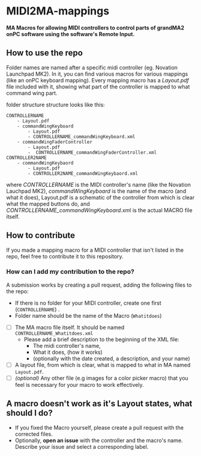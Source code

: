 
# MIDI2MA-mappings

**MA Macros for allowing MIDI controllers to control parts of grandMA2 onPC software using the software's Remote Input.**
## How to use the repo
Folder names are named after a specific midi controller (eg. Novation Launchpad MK2). In it, you can find various macros for various mappings (like an onPC keyboard mapping). Every mapping macro has a *Layout.pdf* file included with it, showing what part of the controller is mapped to what command wing part.

folder structure structure looks like this:

    CONTROLLERNAME
	    - Layout.pdf
	    - commandWingKeyboard
		    - Layout.pdf
		    - CONTROLLERNAME_commandWingKeyboard.xml
		- commandWingFaderController
			- Layout.pdf
			-  CONTROLLERNAME_commandWingFaderController.xml
	CONTROLLER2NAME
		- commandWingKeybaord
			- Layout.pdf
			- CONTROLLER2NAME_commandWingKeybaord.xml
    
where *CONTROLLERNAME* is the MIDI controller's name (like the Novation Lauchpad MK2), *commandWingKeyboard* is the name of the macro (and what it does), Layout.pdf is a schematic of the controller from which is clear what the mapped buttons do, and *CONTROLLERNAME_commandWingKeyboard.xm*l is the actual MACRO file itself.
## How to contribute
If you made a mapping macro for a MIDI controller that isn't listed in the repo, feel free to contribute it to this repository.

### How can I add my contribution to the repo?
A submission works by creating a pull request, adding the following files to the repo:

- If there is no folder for your MIDI controller, create one first (`CONTROLLERNAME`) .
- Folder name should be the name of the Macro (`Whatitdoes`) 
 - [ ] The MA macro file itself. It should be named `CONTROLLERNAME_Whatitdoes.xml`
	 - Please add a brief description to the beginning of the XML file:
		 - The midi controller's name,
		 - What it does, (how it works)
		 - (optionally with the date created, a description, and your name)
 - [ ] A layout file, from which is clear, what is mapped to what in MA named `Layout.pdf`.
 - [ ] *(optional)* Any other file (e.g images for a color picker macro) that you feel is necessary for your macro to work effectively.

## A macro doesn't work as it's Layout states, what should I do?
- If you fixed the Macro yourself, please create a pull request with the corrected files.
- Optionally, **open an issue** with the controller and the macro's name. Describe your issue and select a corresponding label.




